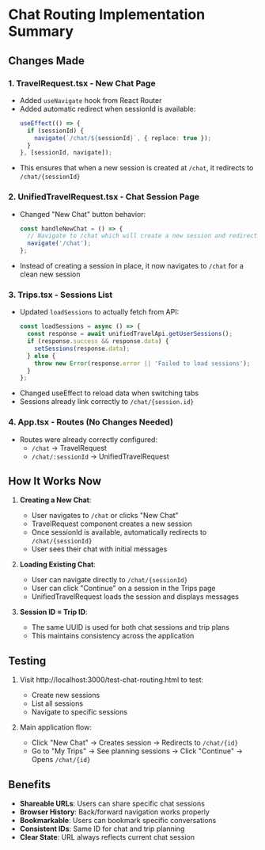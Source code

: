 # Chat Routing Implementation Summary

## Changes Made

### 1. **TravelRequest.tsx** - New Chat Page
- Added `useNavigate` hook from React Router
- Added automatic redirect when sessionId is available:
  ```typescript
  useEffect(() => {
    if (sessionId) {
      navigate(`/chat/${sessionId}`, { replace: true });
    }
  }, [sessionId, navigate]);
  ```
- This ensures that when a new session is created at `/chat`, it redirects to `/chat/{sessionId}`

### 2. **UnifiedTravelRequest.tsx** - Chat Session Page
- Changed "New Chat" button behavior:
  ```typescript
  const handleNewChat = () => {
    // Navigate to /chat which will create a new session and redirect
    navigate('/chat');
  };
  ```
- Instead of creating a session in place, it now navigates to `/chat` for a clean new session

### 3. **Trips.tsx** - Sessions List
- Updated `loadSessions` to actually fetch from API:
  ```typescript
  const loadSessions = async () => {
    const response = await unifiedTravelApi.getUserSessions();
    if (response.success && response.data) {
      setSessions(response.data);
    } else {
      throw new Error(response.error || 'Failed to load sessions');
    }
  };
  ```
- Changed useEffect to reload data when switching tabs
- Sessions already link correctly to `/chat/{session.id}`

### 4. **App.tsx** - Routes (No Changes Needed)
- Routes were already correctly configured:
  - `/chat` → TravelRequest
  - `/chat/:sessionId` → UnifiedTravelRequest

## How It Works Now

1. **Creating a New Chat**:
   - User navigates to `/chat` or clicks "New Chat"
   - TravelRequest component creates a new session
   - Once sessionId is available, automatically redirects to `/chat/{sessionId}`
   - User sees their chat with initial messages

2. **Loading Existing Chat**:
   - User can navigate directly to `/chat/{sessionId}`
   - User can click "Continue" on a session in the Trips page
   - UnifiedTravelRequest loads the session and displays messages

3. **Session ID = Trip ID**:
   - The same UUID is used for both chat sessions and trip plans
   - This maintains consistency across the application

## Testing

1. Visit http://localhost:3000/test-chat-routing.html to test:
   - Create new sessions
   - List all sessions
   - Navigate to specific sessions

2. Main application flow:
   - Click "New Chat" → Creates session → Redirects to `/chat/{id}`
   - Go to "My Trips" → See planning sessions → Click "Continue" → Opens `/chat/{id}`

## Benefits

- **Shareable URLs**: Users can share specific chat sessions
- **Browser History**: Back/forward navigation works properly
- **Bookmarkable**: Users can bookmark specific conversations
- **Consistent IDs**: Same ID for chat and trip planning
- **Clear State**: URL always reflects current chat session
